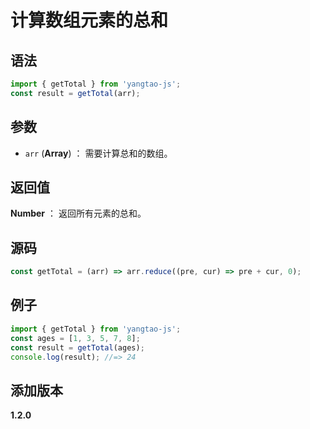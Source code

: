 # 计算数组元素的总和

## 语法

```js
import { getTotal } from 'yangtao-js';
const result = getTotal(arr);
```

## 参数

- `arr` (**Array**) ： 需要计算总和的数组。

## 返回值

**Number** ： 返回所有元素的总和。

## 源码

```js
const getTotal = (arr) => arr.reduce((pre, cur) => pre + cur, 0);
```

## 例子

```js
import { getTotal } from 'yangtao-js';
const ages = [1, 3, 5, 7, 8];
const result = getTotal(ages);
console.log(result); //=> 24
```

## 添加版本

**1.2.0**
